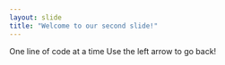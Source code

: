 ```yaml
---
layout: slide
title: "Welcome to our second slide!"
---
```

One line of code at a time
Use the left arrow to go back!

